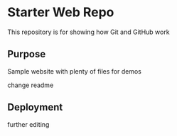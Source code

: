 # Starter Web Repo

This repository is for showing how Git and GitHub work

## Purpose

Sample website with plenty of files for demos

change readme

## Deployment

further editing